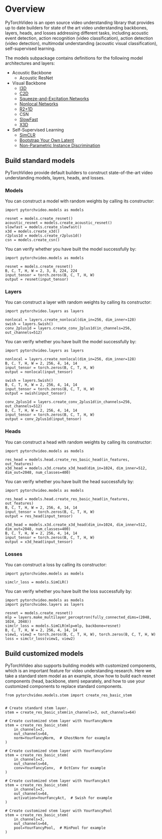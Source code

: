 # Overview


PyTorchVideo is an open source video understanding library that provides up to date builders for state of the art video understanding backbones, layers, heads, and losses addressing different tasks, including acoustic event detection, action recognition (video classification), action detection (video detection), multimodal understanding (acoustic visual classification), self-supervised learning.

The models subpackage contains definitions for the following model architectures and layers:


* Acoustic Backbone
    * Acoustic ResNet
* Visual Backbone
    * [I3D](https://arxiv.org/pdf/1705.07750.pdf)
    * [C2D](https://arxiv.org/pdf/1711.07971.pdf)
    * [Squeeze-and-Excitation Networks](https://arxiv.org/pdf/1709.01507.pdf)
    * [Nonlocal Networks](https://arxiv.org/pdf/1711.07971.pdf)
    * [R2+1D](https://openaccess.thecvf.com/content_cvpr_2018/papers/Tran_A_Closer_Look_CVPR_2018_paper.pdf)
    * CSN
    * [SlowFast](https://arxiv.org/pdf/1812.03982.pdf)
    * [X3D](https://arxiv.org/pdf/2004.04730.pdf)
* Self-Supervised Learning
    * [SimCLR](https://arxiv.org/pdf/2002.05709.pdf)
    * [Bootstrap Your Own Latent](https://arxiv.org/pdf/2006.07733.pdf)
    * [Non-Parametric Instance Discrimination](https://openaccess.thecvf.com/content_cvpr_2018/CameraReady/0801.pdf)


## Build standard models

PyTorchVideo provide default builders to construct state-of-the-art video understanding models, layers, heads, and losses. 

### Models

You can construct a model with random weights by calling its constructor:

```
import pytorchvideo.models as models

resnet = models.create_resnet()
acoustic_resnet = models.create_acoustic_resnet()
slowfast = models.create_slowfast()
x3d = models.create_x3d()
r2plus1d = models.create_r2plus1d()
csn = models.create_csn()
```

You can verify whether you have built the model successfully by:

```
import pytorchvideo.models as models

resnet = models.create_resnet()
B, C, T, H, W = 2, 3, 8, 224, 224
input_tensor = torch.zeros(B, C, T, H, W)
output = resnet(input_tensor)
```

### Layers

You can construct a layer with random weights by calling its constructor:

```
import pytorchvideo.layers as layers

nonlocal = layers.create_nonlocal(dim_in=256, dim_inner=128)
swish = layers.Swish()
conv_2plus1d = layers.create_conv_2plus1d(in_channels=256, out_channels=512)
```

You can verify whether you have built the model successfully by:

```
import pytorchvideo.layers as layers

nonlocal = layers.create_nonlocal(dim_in=256, dim_inner=128)
B, C, T, H, W = 2, 256, 4, 14, 14
input_tensor = torch.zeros(B, C, T, H, W)
output = nonlocal(input_tensor)

swish = layers.Swish()
B, C, T, H, W = 2, 256, 4, 14, 14
input_tensor = torch.zeros(B, C, T, H, W)
output = swish(input_tensor)

conv_2plus1d = layers.create_conv_2plus1d(in_channels=256, out_channels=512)
B, C, T, H, W = 2, 256, 4, 14, 14
input_tensor = torch.zeros(B, C, T, H, W)
output = conv_2plus1d(input_tensor)
```

### Heads

You can construct a head with random weights by calling its constructor:

```
import pytorchvideo.models as models

res_head = models.head.create_res_basic_head(in_features, out_features)
x3d_head = models.x3d.create_x3d_head(dim_in=1024, dim_inner=512, dim_out=2048, num_classes=400)
```

You can verify whether you have built the head successfully by:

```
import pytorchvideo.models as models

res_head = models.head.create_res_basic_head(in_features, out_features)
B, C, T, H, W = 2, 256, 4, 14, 14
input_tensor = torch.zeros(B, C, T, H, W)
output = res_head(input_tensor)

x3d_head = models.x3d.create_x3d_head(dim_in=1024, dim_inner=512, dim_out=2048, num_classes=400)
B, C, T, H, W = 2, 256, 4, 14, 14
input_tensor = torch.zeros(B, C, T, H, W)
output = x3d_head(input_tensor)
```

### Losses

You can construct a loss by calling its constructor:

```
import pytorchvideo.models as models

simclr_loss = models.SimCLR()
```

You can verify whether you have built the loss successfully by:

```
import pytorchvideo.models as models
import pytorchvideo.layers as layers

resnet = models.create_resnet()
mlp = layers.make_multilayer_perceptron(fully_connected_dims=(2048, 1024, 2048))
simclr_loss = models.SimCLR(mlp=mlp, backbone=resnet)
B, C, T, H, W = 2, 256, 4, 14, 14
view1, view2 = torch.zeros(B, C, T, H, W), torch.zeros(B, C, T, H, W)
loss = simclr_loss(view1, view2)
```

## Build customized models

PyTorchVideo also supports building models with customized components, which is an important feature for video understanding research. Here we take a standard stem model as an example, show how to build each resnet components (head, backbone, stem) separately, and how to use your customized components to replace standard components.


```
from pytorchvideo.models.stem import create_res_basic_stem


# Create standard stem layer.
stem = create_res_basic_stem(in_channels=3, out_channels=64)

# Create customized stem layer with YourFancyNorm
stem = create_res_basic_stem(
    in_channels=3, 
    out_channels=64, 
    norm=YourFancyNorm,  # GhostNorm for example
)

# Create customized stem layer with YourFancyConv
stem = create_res_basic_stem(
    in_channels=3, 
    out_channels=64, 
    conv=YourFancyConv,  # OctConv for example
)

# Create customized stem layer with YourFancyAct
stem = create_res_basic_stem(
    in_channels=3, 
    out_channels=64, 
    activation=YourFancyAct,  # Swish for example
)

# Create customized stem layer with YourFancyPool
stem = create_res_basic_stem(
    in_channels=3, 
    out_channels=64, 
    pool=YourFancyPool,  # MinPool for example
)

```
